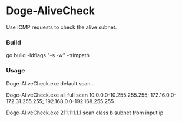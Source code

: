 # Doge-AliveCheck
Use ICMP requests to check the alive subnet.

### Build
go build -ldflags "-s -w" -trimpath

### Usage
Doge-AliveCheck.exe
default scan...

Doge-AliveCheck.exe all
full scan 10.0.0.0-10.255.255.255; 172.16.0.0-172.31.255.255; 192.168.0.0-192.168.255.255

Doge-AliveCheck.exe 211.111.1.1
scan class b subnet from input ip
